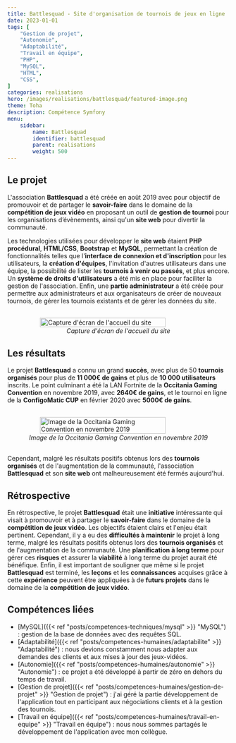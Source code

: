 ```yaml
---
title: Battlesquad - Site d'organisation de tournois de jeux en ligne
date: 2023-01-01
tags: [
    "Gestion de projet",
    "Autonomie",
    "Adaptabilité",
    "Travail en équipe",
    "PHP",
    "MySQL",
    "HTML",
    "CSS",
]
categories: realisations
hero: /images/realisations/battlesquad/featured-image.png
theme: Toha
description: Compétence Symfony
menu:
    sidebar:
        name: Battlesquad
        identifier: battlesquad
        parent: realisations
        weight: 500
---
```


## Le projet

L'association **Battlesquad** a été créée en août 2019 avec pour objectif de promouvoir et de partager le **savoir-faire** dans le domaine de la **compétition de jeux vidéo** en proposant un outil de **gestion de tournoi** pour les organisations d’évènements, ainsi qu'un **site web** pour divertir la communauté.

Les technologies utilisées pour développer le **site web** étaient **PHP procédural**, **HTML/CSS**, **Bootstrap** et **MySQL**, permettant la création de fonctionnalités telles que l'**interface de connexion et d'inscription** pour les utilisateurs, la **création d'équipes**, l'invitation d'autres utilisateurs dans une équipe, la possibilité de lister les **tournois à venir ou passés**, et plus encore.
Un **système de droits d'utilisateurs** a été mis en place pour faciliter la gestion de l'association.
Enfin, une **partie administrateur** a été créée pour permettre aux administrateurs et aux organisateurs de créer de nouveaux tournois, de gérer les tournois existants et de gérer les données du site.

<div style="display: flex; flex-direction: column; align-items: center; justify-content: center; margin: 30px;">
  <img onclick="window.open('/images/realisations/battlesquad/site.png')" src="/images/realisations/battlesquad/site.png" width="80%" style="align-self: center; cursor: pointer;" alt="Capture d'écran de l'accueil du site" title="Capture d'écran de l'accueil du site" />
  <i>Capture d'écran de l'accueil du site</i>
</div>

## Les résultats

Le projet **Battlesquad** a connu un grand **succès**, avec plus de 50 **tournois organisés** pour plus de **11 000€ de gains** et plus de **10 000 utilisateurs** inscrits.
Le point culminant a été la LAN Fortnite de la **Occitania Gaming Convention** en novembre 2019, avec **2640€ de gains**, et le tournoi en ligne de la **ConfigoMatic CUP** en février 2020 avec **5000€ de gains**.

<div style="display: flex; flex-direction: column; align-items: center; justify-content: center; margin: 30px;">
  <img onclick="window.open('/images/realisations/battlesquad/ogc.jpg')" src="/images/realisations/battlesquad/ogc.jpg" width="80%" style="align-self: center; cursor: pointer;" alt="Image de la Occitania Gaming Convention en novembre 2019" title="Image de la Occitania Gaming Convention en novembre 2019" />
  <i>Image de la Occitania Gaming Convention en novembre 2019</i>
</div>

Cependant, malgré les résultats positifs obtenus lors des **tournois organisés** et de l'augmentation de la communauté, l'association **Battlesquad** et son **site web** ont malheureusement été fermés aujourd'hui.

## Rétrospective

En rétrospective, le projet **Battlesquad** était une **initiative** intéressante qui visait à promouvoir et à partager le **savoir-faire** dans le domaine de la **compétition de jeux vidéo**.
Les objectifs étaient clairs et l'enjeu était pertinent.
Cependant, il y a eu des **difficultés à maintenir** le projet à long terme, malgré les résultats positifs obtenus lors des **tournois organisés** et de l'augmentation de la communauté.
Une **planification à long terme** pour gérer ces **risques** et assurer la **viabilité** à long terme du projet aurait été bénéfique.
Enfin, il est important de souligner que même si le projet **Battlesquad** est terminé, les **leçons** et les **connaissances** acquises grâce à cette **expérience** peuvent être appliquées à de **futurs projets** dans le domaine de la **compétition de jeux vidéo**.

## Compétences liées

-   [MySQL]({{< ref "posts/competences-techniques/mysql" >}} "MySQL") : gestion de la base de données avec des requêtes SQL.
-   [Adaptabilité]({{< ref "posts/competences-humaines/adaptabilite" >}} "Adaptabilité") : nous devions constamment nous adapter aux demandes des clients et aux mises à jour des jeux-vidéos.
-   [Autonomie]({{< ref "posts/competences-humaines/autonomie" >}} "Autonomie") : ce projet a été développé à partir de zéro en dehors du temps de travail.
-   [Gestion de projet]({{< ref "posts/competences-humaines/gestion-de-projet" >}} "Gestion de projet") : j'ai géré la partie développement de l'application tout en participant aux négociations clients et à la gestion des tournois.
-   [Travail en équipe]({{< ref "posts/competences-humaines/travail-en-equipe" >}} "Travail en équipe") : nous nous sommes partagés le développement de l'application avec mon collègue.
